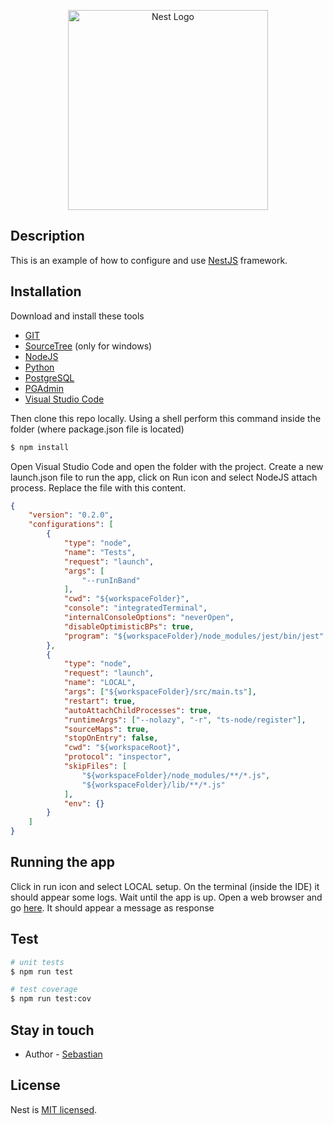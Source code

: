 <p align="center">
  <a href="http://nestjs.com/" target="blank"><img src="https://nestjs.com/img/logo_text.svg" width="320" alt="Nest Logo" /></a>
</p>

## Description
<p>This is an example of how to configure and use <a href="https://nestjs.org" target="blank">NestJS</a> framework.</p>

## Installation
<p>Download and install these tools</p>
<ul>
  <li>
    <a href="https://git-scm.com" target="blank">GIT</a>
  </li>
  <li>
    <a href="https://www.sourcetreeapp.com" target="blank">SourceTree</a> (only for windows)
  </li>
  <li>
    <a href="http://nodejs.org" target="blank">NodeJS</a>
  </li>
  <li>
    <a href="https://www.python.org/" target="blank">Python</a>
  </li>
  <li>
    <a href="https://www.postgresql.org/download" target="blank">PostgreSQL</a>
  </li>
  <li>
    <a href="https://www.pgadmin.org" target="blank">PGAdmin</a>
  </li>
  <li>
    <a href="https://code.visualstudio.com" target="blank">Visual Studio Code</a>
  </li>
</ul>

<p>Then clone this repo locally. Using a shell perform this command inside the folder (where package.json file is located)</p>

```bash
$ npm install
```
<p>Open Visual Studio Code and open the folder with the project. Create a new launch.json file to run the app, click on Run icon and select NodeJS attach process.
Replace the file with this content.</p>

```json
{
    "version": "0.2.0",
    "configurations": [
        {
            "type": "node",
            "name": "Tests",
            "request": "launch",
            "args": [
                "--runInBand"
            ],
            "cwd": "${workspaceFolder}",
            "console": "integratedTerminal",
            "internalConsoleOptions": "neverOpen",
            "disableOptimisticBPs": true,
            "program": "${workspaceFolder}/node_modules/jest/bin/jest"
        },
        {
            "type": "node",
            "request": "launch",
            "name": "LOCAL",
            "args": ["${workspaceFolder}/src/main.ts"],
            "restart": true,
            "autoAttachChildProcesses": true,
            "runtimeArgs": ["--nolazy", "-r", "ts-node/register"],
            "sourceMaps": true,
            "stopOnEntry": false,
            "cwd": "${workspaceRoot}",
            "protocol": "inspector",
            "skipFiles": [
                "${workspaceFolder}/node_modules/**/*.js",
                "${workspaceFolder}/lib/**/*.js"
            ],
            "env": {}
        }
    ]
}
```

## Running the app

<p>Click in run icon and select LOCAL setup. On the terminal (inside the IDE) it should appear some logs. Wait until the app is up. Open a web browser and go
<a href="http://localhost:3000" target="_blank">here</a>. It should appear a message as response</p>

## Test

```bash
# unit tests
$ npm run test

# test coverage
$ npm run test:cov
```

## Stay in touch

- Author - [Sebastian](https://github.com/SebaTOSS)

## License

  Nest is [MIT licensed](LICENSE).
